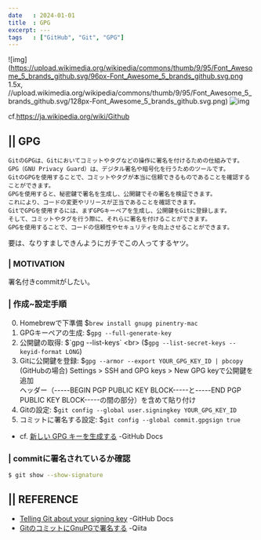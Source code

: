 ```yaml
---
date   : 2024-01-01
title  : GPG
excerpt: ---
tags   : ["GitHub", "Git", "GPG"]
---
```


![img](https://upload.wikimedia.org/wikipedia/commons/thumb/9/95/Font_Awesome_5_brands_github.svg/96px-Font_Awesome_5_brands_github.svg.png 1.5x, //upload.wikimedia.org/wikipedia/commons/thumb/9/95/Font_Awesome_5_brands_github.svg/128px-Font_Awesome_5_brands_github.svg.png)
![img](https://upload.wikimedia.org/wikipedia/commons/thumb/2/29/GitHub_logo_2013.svg/180px-GitHub_logo_2013.svg.png)

cf.https://ja.wikipedia.org/wiki/Github

## || GPG

    GitのGPGは、Gitにおいてコミットやタグなどの操作に署名を付けるための仕組みです。
    GPG（GNU Privacy Guard）は、デジタル署名や暗号化を行うためのツールです。
    GitのGPGを使用することで、コミットやタグが本当に信頼できるものであることを確認することができます。
    GPGを使用すると、秘密鍵で署名を生成し、公開鍵でその署名を検証できます。
    これにより、コードの変更やリリースが正当であることを確認できます。
    GitでGPGを使用するには、まずGPGキーペアを生成し、公開鍵をGitに登録します。
    そして、コミットやタグを行う際に、それらに署名を付けることができます。
    GPGを使用することで、コードの信頼性やセキュリティを向上させることができます。

要は、なりすましできんようにガチでこの人ってするヤツ。


### | MOTIVATION
署名付きcommitがしたい。

### | 作成~設定手順

0. Homebrewで下準備
    $`brew install gnupg pinentry-mac`
1. GPGキーペアの生成:
     $`gpg --full-generate-key`
2. 公開鍵の取得:
    $`gpg --list-keys` <br>
    ($`gpg --list-secret-keys --keyid-format LONG`)
3. Gitに公開鍵を登録:
    $`gpg --armor --export YOUR_GPG_KEY_ID | pbcopy` <br>
    (GitHubの場合) Settings > SSH and GPG keys > New GPG keyで公開鍵を追加 <br>
    ヘッダー（-----BEGIN PGP PUBLIC KEY BLOCK-----と-----END PGP PUBLIC KEY BLOCK-----の間の部分）を含めて貼り付け
4. Gitの設定:
    $`git config --global user.signingkey YOUR_GPG_KEY_ID`
5. コミットに署名する設定:
    $`git config --global commit.gpgsign true`

- cf. [新しい GPG キーを生成する](https://docs.github.com/ja/authentication/managing-commit-signature-verification/generating-a-new-gpg-key) -GitHub Docs

### | commitに署名されているか確認
```sh
$ git show --show-signature
```



## || REFERENCE
- [Telling Git about your signing key](https://docs.github.com/en/authentication/managing-commit-signature-verification/telling-git-about-your-signing-key) -GitHub Docs
- [GitのコミットにGnuPGで署名する](https://qiita.com/usamik26/items/6b816db27b7661611d59) -Qiita



